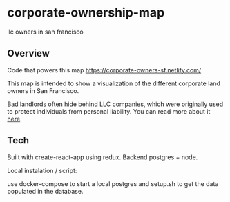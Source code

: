 # corporate-ownership-map
llc owners in san francisco

## Overview

Code that powers this map https://corporate-owners-sf.netlify.com/

This map is intended to show a visualization of the different corporate land owners in San Francisco.

Bad landlords often hide behind LLC companies, which were originally used to protect individuals from personal liability. You can read more about it [here](https://www.nytimes.com/2018/04/30/upshot/anonymous-owner-llc-why-it-has-become-so-easy-to-hide-in-the-housing-market.html).

## Tech

Built with create-react-app using redux. Backend postgres + node. 

Local instalation / script:

use docker-compose to start a local postgres and setup.sh to get the data populated in the database.

